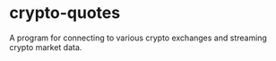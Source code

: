# crypto-quotes
A program for connecting to various crypto exchanges and streaming crypto market data.
